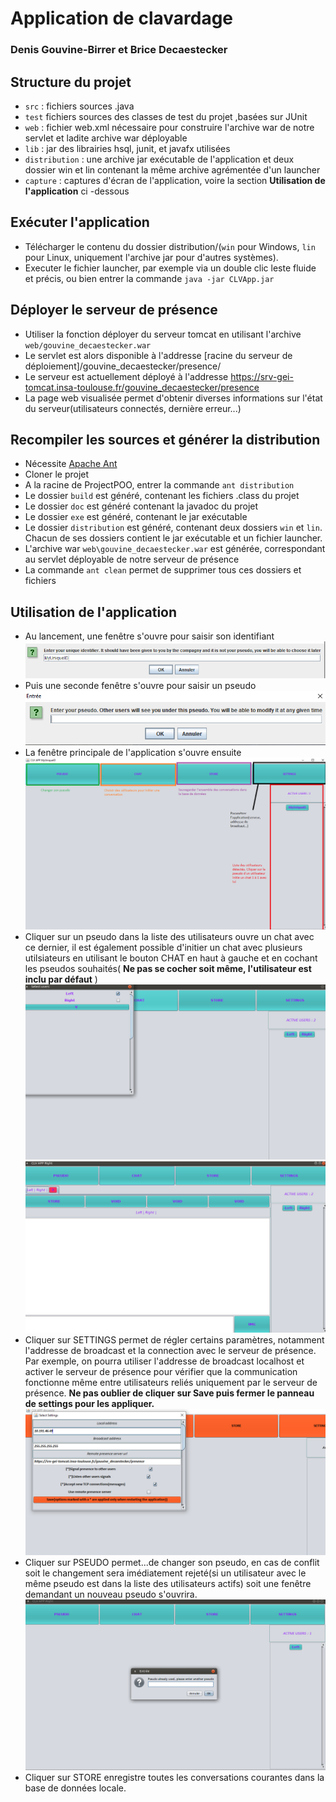# Application de clavardage
### Denis Gouvine-Birrer et Brice Decaestecker

## Structure du projet
* `src` : fichiers sources .java
* `test` fichiers sources des classes de test du projet ,basées sur JUnit
* `web` : fichier web.xml nécessaire pour construire l'archive war de notre servlet et ladite archive war déployable
* `lib` : jar des librairies hsql, junit, et javafx utilisées
* `distribution` : une archive jar exécutable de l'application et deux dossier win et lin contenant la même archive agrémentée d'un launcher
* `capture` : captures d'écran de l'application, voire la section **Utilisation de l'application** ci -dessous

## Exécuter l'application
* Télécharger le contenu du dossier distribution/(`win` pour Windows, `lin` pour Linux, uniquement l'archive jar pour d'autres systèmes).
* Executer le fichier launcher, par exemple via un double clic leste fluide et précis, ou bien entrer la commande `java -jar CLVApp.jar`

## Déployer le serveur de présence
* Utiliser la fonction déployer du serveur tomcat en utilisant l'archive `web/gouvine_decaestecker.war`
* Le servlet est alors disponible à l'addresse [racine du serveur de déploiement]/gouvine_decaestecker/presence/
* Le serveur est actuellement déployé à l'addresse https://srv-gei-tomcat.insa-toulouse.fr/gouvine_decaestecker/presence
* La page web visualisée permet d'obtenir diverses informations sur l'état du serveur(utilisateurs connectés, dernière erreur...)

## Recompiler les sources et générer la distribution
* Nécessite [Apache Ant](https://ant.apache.org/bindownload.cgi)
* Cloner le projet 
* A la racine de ProjectPOO, entrer la commande `ant distribution`
* Le dossier `build` est généré, contenant les fichiers .class du projet
* Le dossier `doc` est généré contenant la javadoc du projet
* Le dossier `exe` est généré, contenant le jar exécutable
* Le dossier `distribution` est généré, contenant deux dossiers `win` et `lin`. Chacun de ses dossiers contient le jar exécutable et un fichier launcher.
* L'archive war `web\gouvine_decaestecker.war` est générée, correspondant au servlet déployable de notre serveur de présence
* La commande `ant clean` permet de supprimer tous ces dossiers et fichiers 

## Utilisation de l'application

* Au lancement, une fenêtre s'ouvre pour saisir son identifiant
![id_prompt](capture/id_prompt.PNG)
* Puis une seconde fenêtre s'ouvre pour saisir un pseudo
![pseudo_prompt](capture/pseudo_prompt.PNG)
* La fenêtre principale de l'application s'ouvre ensuite
![atstart_legende](capture/atstart_legende.png)
* Cliquer sur un pseudo dans la liste des utilisateurs ouvre un chat avec ce dernier, il est également possible d'initier un chat avec plusieurs utilsiateurs en utilisant le bouton CHAT en haut à gauche et en cochant les pseudos souhaités( **Ne pas se cocher soit même, l'utilisateur est inclu par défaut** )
![chatinit](capture/chatinit.png)
![chatinit_res](capture/chatinit_res.png)
* Cliquer sur SETTINGS permet de régler certains paramètres, notamment l'addresse de broadcast et la connection avec le serveur de présence. Par exemple, on pourra utiliser l'addresse de broadcast localhost et activer le serveur de présence pour vérifier que la communication fonctionne même entre utilisateurs reliés uniquement par le serveur de présence. **Ne pas oublier de cliquer sur Save puis fermer le panneau de settings pour les appliquer.**
![settings](capture/settings.png)
* Cliquer sur PSEUDO permet...de changer son pseudo, en cas de conflit soit le changement sera imédiatement rejeté(si un utilisateur avec le même pseudo est dans la liste des utilisateurs actifs) soit une fenêtre demandant un nouveau pseudo s'ouvrira.
![invalid_pseudo](capture/invalid_pseudo.png)
* Cliquer sur STORE enregistre toutes les conversations courantes dans la base de données locale.

